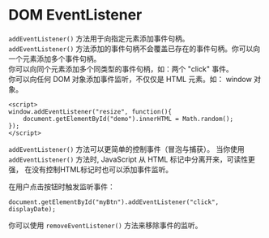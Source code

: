 # DOM EventListener

`addEventListener()` 方法用于向指定元素添加事件句柄。  
`addEventListener()` 方法添加的事件句柄不会覆盖已存在的事件句柄。你可以向一个元素添加多个事件句柄。  
你可以向同个元素添加多个同类型的事件句柄，如：两个 "click" 事件。  
你可以向任何 DOM 对象添加事件监听，不仅仅是 HTML 元素。如： window 对象。  
```
<script>
window.addEventListener("resize", function(){
    document.getElementById("demo").innerHTML = Math.random();
});
</script>
```

`addEventListener()` 方法可以更简单的控制事件（冒泡与捕获）。
当你使用 `addEventListener()` 方法时, JavaScript 从 HTML 标记中分离开来，可读性更强， 在没有控制HTML标记时也可以添加事件监听。  

在用户点击按钮时触发监听事件：
```
document.getElementById("myBtn").addEventListener("click", displayDate);
```


你可以使用 `removeEventListener()` 方法来移除事件的监听。


